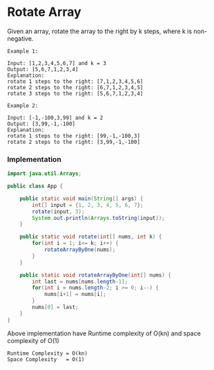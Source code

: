 # Rotate Array

Given an array, rotate the array to the right by k steps, where k is non-negative.

```
Example 1:

Input: [1,2,3,4,5,6,7] and k = 3
Output: [5,6,7,1,2,3,4]
Explanation:
rotate 1 steps to the right: [7,1,2,3,4,5,6]
rotate 2 steps to the right: [6,7,1,2,3,4,5]
rotate 3 steps to the right: [5,6,7,1,2,3,4]

Example 2:

Input: [-1,-100,3,99] and k = 2
Output: [3,99,-1,-100]
Explanation: 
rotate 1 steps to the right: [99,-1,-100,3]
rotate 2 steps to the right: [3,99,-1,-100]
```

### Implementation

```java
import java.util.Arrays;

public class App {

	public static void main(String[] args) {
		int[] input = {1, 2, 3, 4, 5, 6, 7};
		rotate(input, 3);
		System.out.println(Arrays.toString(input));
	}

	public static void rotate(int[] nums, int k) {
		for(int i = 1; i<= k; i++) {
			rotateArrayByOne(nums);
		}
	}

	public static void rotateArrayByOne(int[] nums) {
		int last = nums[nums.length-1];
		for(int i = nums.length-2; i >= 0; i--) {
			nums[i+1] = nums[i];
		}
		nums[0] = last;
	}
}
```
Above implementation have Runtime complexity of O(kn) and space complexity of O(1)

```
Runtime Complexity = O(kn)
Space Complexity   = O(1)
```
